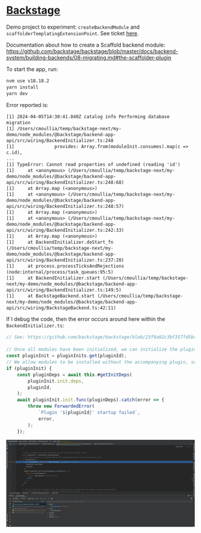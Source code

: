 # [Backstage](https://backstage.io)

Demo project to experiment: `createBackendModule` and `scaffolderTemplatingExtensionPoint`. See ticket [here](https://github.com/backstage/backstage/issues/24002#issuecomment-2039722494).  

Documentation about how to create a Scaffold backend module: https://github.com/backstage/backstage/blob/master/docs/backend-system/building-backends/08-migrating.md#the-scaffolder-plugin

To start the app, run:

```sh
nvm use v18.18.2
yarn install
yarn dev
```

Error reported is:
```
[1] 2024-04-05T14:30:41.840Z catalog info Performing database migration 
[1] /Users/cmoullia/temp/backstage-next/my-demo/node_modules/@backstage/backend-app-api/src/wiring/BackendInitializer.ts:248
[1]               provides: Array.from(moduleInit.consumes).map(c => c.id),
...
[1] TypeError: Cannot read properties of undefined (reading 'id')
[1]     at <anonymous> (/Users/cmoullia/temp/backstage-next/my-demo/node_modules/@backstage/backend-app-api/src/wiring/BackendInitializer.ts:248:68)
[1]     at Array.map (<anonymous>)
[1]     at <anonymous> (/Users/cmoullia/temp/backstage-next/my-demo/node_modules/@backstage/backend-app-api/src/wiring/BackendInitializer.ts:248:57)
[1]     at Array.map (<anonymous>)
[1]     at <anonymous> (/Users/cmoullia/temp/backstage-next/my-demo/node_modules/@backstage/backend-app-api/src/wiring/BackendInitializer.ts:242:33)
[1]     at Array.map (<anonymous>)
[1]     at BackendInitializer.doStart_fn (/Users/cmoullia/temp/backstage-next/my-demo/node_modules/@backstage/backend-app-api/src/wiring/BackendInitializer.ts:237:20)
[1]     at process.processTicksAndRejections (node:internal/process/task_queues:95:5)
[1]     at BackendInitializer.start (/Users/cmoullia/temp/backstage-next/my-demo/node_modules/@backstage/backend-app-api/src/wiring/BackendInitializer.ts:149:5)
[1]     at BackstageBackend.start (/Users/cmoullia/temp/backstage-next/my-demo/node_modules/@backstage/backend-app-api/src/wiring/BackstageBackend.ts:42:11)
```

If I debug the code, then the error occurs around here within the `BackendInitializer.ts`:
```typescript
// See: https://github.com/backstage/backstage/blob/23f9a92c3bf357fd5b451e01972e788fcb508fc9/packages/backend-app-api/src/wiring/BackendInitializer.ts#L276-L289

// Once all modules have been initialized, we can initialize the plugin itself
const pluginInit = pluginInits.get(pluginId);
// We allow modules to be installed without the accompanying plugin, so the plugin may not exist
if (pluginInit) {
    const pluginDeps = await this.#getInitDeps(
        pluginInit.init.deps,
        pluginId,
    );
    await pluginInit.init.func(pluginDeps).catch(error => {
        throw new ForwardedError(
            `Plugin '${pluginId}' startup failed`,
            error,
        );
    });
```

![debug-screen-1.png](image%2Fdebug-screen-1.png)

